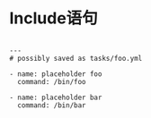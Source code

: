 # Include语句


<div class="component-grid">
<div class="grid-entry" style="top:0%;left:0.00%;height:100%;width:50.00%;">

<pre>
<code>
---
# possibly saved as tasks/foo.yml

- name: placeholder foo
  command: /bin/foo

- name: placeholder bar
  command: /bin/bar
</code>
</pre>
</div>

<div class="grid-entry" style="top:0%;left:40.00%;height:100%;width:40.00%;">
<pre>
<code>
---
tasks:

  - include: tasks/foo.yml
</code>
</pre>
</div>
</div>